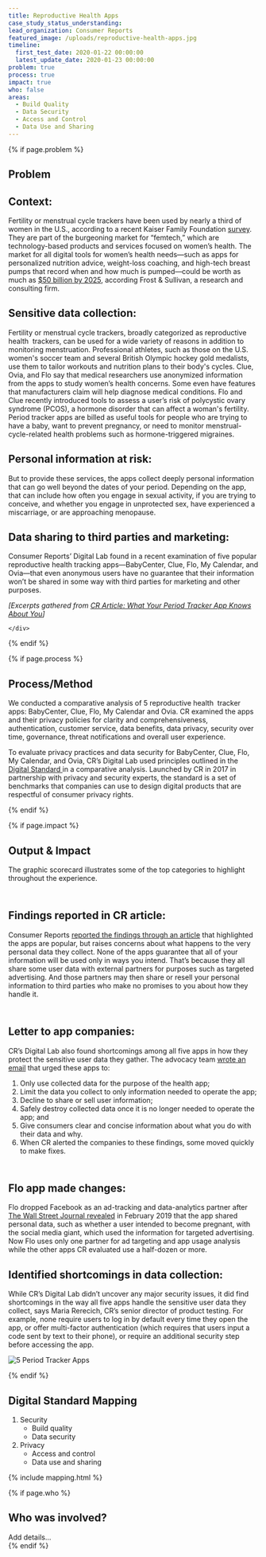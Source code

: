 ```yaml
---
title: Reproductive Health Apps
case_study_status_understanding:
lead_organization: Consumer Reports
featured_image: /uploads/reproductive-health-apps.jpg
timeline:
  first_test_date: 2020-01-22 00:00:00
  latest_update_date: 2020-01-23 00:00:00
problem: true
process: true
impact: true
who: false
areas:
  - Build Quality
  - Data Security
  - Access and Control
  - Data Use and Sharing
---
```



{% if page.problem %}
<section>
  <div class="container">
    <div class="row">
      <div class="col-12 col-lg-4 text-lg-right ">
        <div class="sticky-top ">
          <h2 class="editable h1">Problem</h2>
          <div class="editable"></div>
        </div>
      </div>
      <div class="col-12 col-lg-8 ">
        <div class="editable mt-3">
              <h2>Context:</h2><p>Fertility or menstrual cycle trackers have been used by
    nearly a third of women in the U.S., according to a recent Kaiser Family
    Foundation <a target="_blank" rel="noopener"
    href="https://www.kff.org/other/poll-finding/kff-health-apps-and-information-survey/">survey</a>.
    They are part of the burgeoning market for &ldquo;femtech,&rdquo; which are
    technology-based products and services focused on women&rsquo;s health. The
    market for all digital tools for women&rsquo;s health needs&mdash;such as
    apps for personalized nutrition advice, weight-loss coaching, and high-tech
    breast pumps that record when and how much is pumped&mdash;could be worth as
    much as <a target="_blank" rel="noopener"
    href="https://ww2.frost.com/frost-perspectives/femtechtime-digital-revolution-womens-health-market/">$50
    billion by 2025</a>, according Frost &amp; Sullivan, a research and
    consulting firm.</p><h2>Sensitive data collection:</h2><p>Fertility or
    menstrual cycle trackers, broadly categorized as reproductive health
    &nbsp;trackers, can be used for a wide variety of reasons in addition to
    monitoring menstruation. Professional athletes, such as those on the U.S.
    women's soccer team and several British Olympic hockey gold medalists, use
    them to tailor workouts and nutrition plans to their body's cycles. Clue,
    Ovia, and Flo say that medical researchers use anonymized information from
    the apps to study women&rsquo;s health concerns. Some even have features
    that manufacturers claim will help diagnose medical conditions. Flo and Clue
    recently introduced tools to assess a user&rsquo;s risk of polycystic ovary
    syndrome (PCOS), a hormone disorder that can affect a woman's fertility.
    Period tracker apps are billed as useful tools for people who are trying to
    have a baby, want to prevent pregnancy, or need to monitor
    menstrual-cycle-related health problems such as hormone-triggered
    migraines.&nbsp;</p><h2>Personal information at risk:</h2><p>But to provide
    these services, the apps collect deeply personal information that can go
    well beyond the dates of your period. Depending on the app, that can include
    how often you engage in sexual activity, if you are trying to conceive, and
    whether you engage in unprotected sex, have experienced a miscarriage, or
    are approaching menopause.</p><h2>Data sharing to third parties and
    marketing:</h2><p>Consumer Reports&rsquo; Digital Lab found in a recent
    examination of five popular reproductive health tracking
    apps&mdash;BabyCenter, Clue, Flo, My Calendar, and Ovia&mdash;that even
    anonymous users have no guarantee that their information won&rsquo;t be
    shared in some way with third parties for marketing and other
    purposes.</p><p><em>[Excerpts gathered from <a target="_blank"
    rel="noopener"
    href="https://www.consumerreports.org/health-privacy/what-your-period-tracker-app-knows-about-you/">CR
    Article: What Your Period Tracker App Knows About You</a>]</em></p>
        </div>
      </div>

    </div>
  </div>
</section>
{% endif %}

{% if page.process %}
<section class="bg-grey">
  <div class="container">
    <div class="row">
      <div class="col-12 col-lg-4 text-lg-right">
        <div class="sticky-top">
          <h2 class="editable h1">Process/Method</h2>
          <div class="editable"></div>
        </div>
      </div>
      <div class="col-12 col-lg-8">
        <div class="editable mt-3">
            <p>We conducted a comparative analysis of 5 reproductive health
    &nbsp;tracker apps: BabyCenter, Clue, Flo, My Calendar and Ovia. CR examined
    the apps and their privacy policies for clarity and comprehensiveness,
    authentication, customer service, data benefits, data privacy, security over
    time, governance, threat notifications and overall user
    experience.&nbsp;</p><p>To evaluate privacy practices and data security for
    BabyCenter, Clue, Flo, My Calendar, and Ovia, CR&rsquo;s Digital Lab used
    principles outlined in the <a target="_blank" rel="noopener"
    href="https://www.thedigitalstandard.org/">Digital Standard </a>in a
    comparative analysis. Launched by CR in 2017 in partnership with privacy and
    security experts, the standard is a set of benchmarks that companies can use
    to design digital products that are respectful of consumer privacy
    rights.</p>
        </div>
      </div>
    </div>
  </div>
</section>
{% endif %}

{% if page.impact %}
<section>
  <div class="container">
    <div class="row">
      <div class="col-12 col-lg-4 text-lg-right">
        <div class="sticky-top">
          <h2 class="editable h1">Output & Impact</h2>
          <div class="editable"></div>
        </div>
      </div>
      <div class="col-12 col-lg-8">
        <div class="editable mt-3">
              <p>The graphic scorecard illustrates some of the top categories to highlight
    throughout the experience.&nbsp;</p><h2><br />Findings reported in CR
    article:</h2><p>Consumer Reports <a target="_blank" rel="noopener"
    href="https://www.consumerreports.org/health-privacy/what-your-period-tracker-app-knows-about-you/">reported
    the findings through an article</a> that highlighted the apps are popular,
    but raises concerns about what happens to the very personal data they
    collect. None of the apps guarantee that all of your information will be
    used only in ways you intend. That&rsquo;s because they all share some user
    data with external partners for purposes such as targeted advertising. And
    those partners may then share or resell your personal information to third
    parties who make no promises to you about how they handle
    it.&nbsp;</p><h2><br />Letter to app companies:</h2><p>CR&rsquo;s Digital
    Lab also found shortcomings among all five apps in how they protect the
    sensitive user data they gather. The advocacy team <a target="_blank"
    rel="noopener"
    href="https://drive.google.com/file/d/1JPezJ9AQXkecY1pQOO-_3FvDeAZFPkUm/view">wrote
    an email</a> that urged these apps to:&nbsp;</p><ol><li>Only use collected
    data for the purpose of the health app;</li><li>Limit the data you collect
    to only information needed to operate the app;</li><li>Decline to share or
    sell user information;</li><li>Safely destroy collected data once it is no
    longer needed to operate the app; and</li><li>Give consumers clear and
    concise information about what you do with their data and why.</li><li>When
    CR alerted the companies to these findings, some moved quickly to make
    fixes.&nbsp;</li></ol><h2><br />Flo app made changes:</h2><p>Flo dropped
    Facebook as an ad-tracking and data-analytics partner after <a
    target="_blank" rel="noopener"
    href="https://www.wsj.com/articles/you-give-apps-sensitive-personal-information-then-they-tell-facebook-11550851636">The
    Wall Street Journal revealed</a>&nbsp;in February 2019 that the app shared
    personal data, such as whether a user intended to become pregnant, with the
    social media giant, which used the information for targeted advertising. Now
    Flo uses only one partner for ad targeting and app usage analysis while the
    other apps CR evaluated use a half-dozen or more.</p><h2>Identified
    shortcomings in data collection:</h2><p>While CR&rsquo;s Digital Lab
    didn&rsquo;t uncover any major security issues, it did find shortcomings in
    the way all five apps handle the sensitive user data they collect, says
    Maria Rerecich, CR&rsquo;s senior director of product testing. For example,
    none require users to log in by default every time they open the app, or
    offer multi-factor authentication (which requires that users input a code
    sent by text to their phone), or require an additional security step before
    accessing the app.&nbsp;</p>
    <p>
      <img src="/uploads/mapping-04-inline.png" alt="5 Period Tracker Apps"/>
    </p>
        </div>
      </div>
    </div>
  </div>
</section>
{% endif %}


<section class="bg-grey overflow-visible">
  <div class="container">
    <div class="row">
      <div class="col-12 col-lg-4 text-lg-right">
        <div class="sticky-top">
          <h2 class="editable h1">Digital Standard Mapping</h2>
          <div class="editable"></div>
        </div>
      </div>
      <div class="col-12 col-lg-8">
        <div class="editable mt-3">
            <ol><li>Security<ul><li>Build quality</li><li>Data
    security</li></ul></li><li>Privacy<ul><li>Access and control</li><li>Data
    use and sharing</li></ul></li></ol>
        </div>
      </div>
    </div>
    {% include mapping.html %}
  </div>
</section>


{% if page.who %}
  <section>
    <div class="container">
      <div class="row">
        <div class="col-12 col-lg-4 text-lg-right">
          <h2 class="editable h1">Who was involved?</h2>
          <div class="editable"></div>
        </div>
        <div class="col-12 col-lg-8">
          <div class="editable mt-3">
            Add details...
          </div>
        </div>
      </div>
    </div>
  </section>
{% endif %}